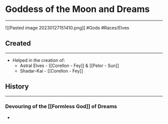 # Goddess of the Moon and Dreams
---
![[Pasted image 20230127151410.png]]
#Gods #Races/Elves 
## Created
---
- Helped in the creation of:
	- Astral Elves - [[Corellon - Fey]] & [[Pelor - Sun]]
	- Shadar-Kai - [[Corellon - Fey]]

## History
---
### Devouring of the [[Formless God]] of Dreams
- 